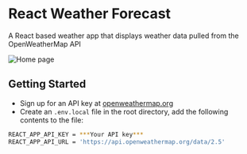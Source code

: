 # React Weather Forecast

A React based weather app that displays weather data pulled from the OpenWeatherMap API

![Home page](https://github.com/dtenglish/weather-app/blob/main/public/screen.png)

## Getting Started

- Sign up for an API key at [openweathermap.org](https://openweathermap.org/appid)
- Create an `.env.local` file in the root directory, add the following contents to the file:

```sh
REACT_APP_API_KEY = ***Your API key***
REACT_APP_API_URL = 'https://api.openweathermap.org/data/2.5'
```
